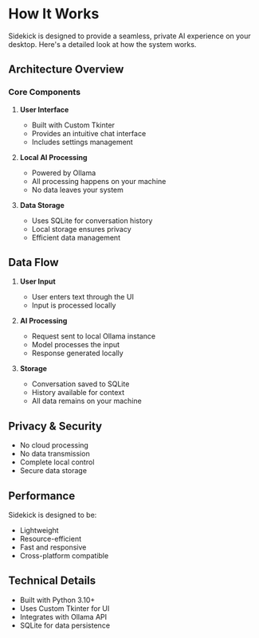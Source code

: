 # How It Works

Sidekick is designed to provide a seamless, private AI experience on your desktop. Here's a detailed look at how the system works.

## Architecture Overview

### Core Components

1. **User Interface**
   - Built with Custom Tkinter
   - Provides an intuitive chat interface
   - Includes settings management

2. **Local AI Processing**
   - Powered by Ollama
   - All processing happens on your machine
   - No data leaves your system

3. **Data Storage**
   - Uses SQLite for conversation history
   - Local storage ensures privacy
   - Efficient data management

## Data Flow

1. **User Input**
   - User enters text through the UI
   - Input is processed locally

2. **AI Processing**
   - Request sent to local Ollama instance
   - Model processes the input
   - Response generated locally

3. **Storage**
   - Conversation saved to SQLite
   - History available for context
   - All data remains on your machine

## Privacy & Security

- No cloud processing
- No data transmission
- Complete local control
- Secure data storage

## Performance

Sidekick is designed to be:
- Lightweight
- Resource-efficient
- Fast and responsive
- Cross-platform compatible

## Technical Details

- Built with Python 3.10+
- Uses Custom Tkinter for UI
- Integrates with Ollama API
- SQLite for data persistence
